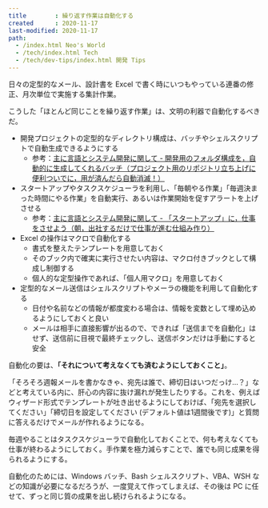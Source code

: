 ```yaml
---
title        : 繰り返す作業は自動化する
created      : 2020-11-17
last-modified: 2020-11-17
path:
  - /index.html Neo's World
  - /tech/index.html Tech
  - /tech/dev-tips/index.html 開発 Tips
---
```


日々の定型的なメール、設計書を Excel で書く時にいつもやっている連番の修正、月次単位で実施する集計作業。

こうした「ほとんど同じことを繰り返す作業」は、文明の利器で自動化するべきだ。

- 開発プロジェクトの定型的なディレクトリ構成は、バッチやシェルスクリプトで自動生成できるようにする
  - 参考：[主に言語とシステム開発に関して - 開発用のフォルダ構成を，自動的に生成してくれるバッチ（プロジェクト用のリポジトリ立ち上げに便利ついでに，用が済んだら自動消滅！）](http://language-and-engineering.hatenablog.jp/entry/20120126/p1)
- スタートアップやタスクスケジューラを利用し、「毎朝やる作業」「毎週決まった時間にやる作業」を自動実行、あるいは作業開始を促すアラートを上げさせる
  - 参考：[主に言語とシステム開発に関して - 「スタートアップ」に，仕事をさせよう（朝，出社するだけで仕事が進む仕組み作り）](http://language-and-engineering.hatenablog.jp/entry/20100929/p1)
- Excel の操作はマクロで自動化する
  - 書式を整えたテンプレートを用意しておく
  - そのブック内で確実に実行させたい内容は、マクロ付きブックとして構成し制御する
  - 個人的な定型操作であれば、「個人用マクロ」を用意しておく
- 定型的なメール送信はシェルスクリプトやメーラの機能を利用して自動化する
  - 日付や名前などの情報が都度変わる場合は、情報を変数として埋め込めるようにしておくと良い
  - メールは相手に直接影響が出るので、できれば「送信までを自動化」はせず、送信前に目視で最終チェックし、送信ボタンだけは手動にすると安全

自動化の要は、__「それについて考えなくても済むようにしておくこと」__。

「そろそろ週報メールを書かなきゃ、宛先は誰で、締切日はいつだっけ…？」などと考えている内に、肝心の内容に抜け漏れが発生したりする。これを、例えばウィザード形式でテンプレートが吐き出せるようにしておけば、「宛先を選択してください」「締切日を設定してください (デフォルト値は1週間後です)」と質問に答えるだけでメールが作れるようになる。

毎週やることはタスクスケジューラで自動化しておくことで、何も考えなくても仕事が終わるようにしておく。手作業を極力減らすことで、誰でも同じ成果を得られるようにする。

自動化のためには、Windows バッチ、Bash シェルスクリプト、VBA、WSH などの知識が必要になるだろうが、一度覚えて作ってしまえば、その後は PC に任せて、ずっと同じ質の成果を出し続けられるようになる。
